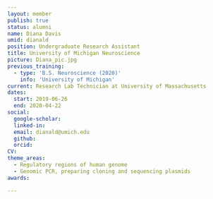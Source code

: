 ```yaml
---
layout: member
publish: true
status: alumni
name: Diana Davis
umid: dianald
position: Undergraduate Research Assistant
title: University of Michigan Neuroscience
picture: Diana_pic.jpg
previous_training:
  - type: 'B.S. Neuroscience (2020)'
    info: 'University of Michigan'
current: Research Lab Technician at University of Massachusetts
dates:
  start: 2019-06-26
  end: 2020-04-22
social: 
  google-scholar: 
  linked-in: 
  email: dianald@umich.edu
  github:
  orcid:
CV: 
theme_areas:
  - Regulatory regions of human genome
  - Genomic PCR, preparing cloning and sequencing plasmids
awards:

---
```



